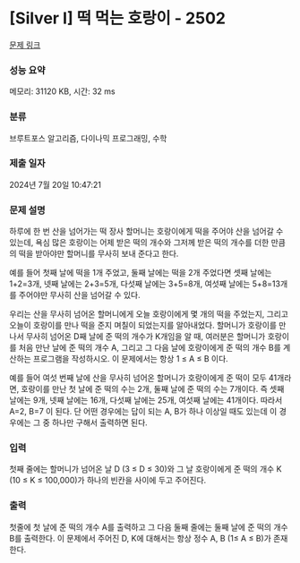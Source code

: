 # [Silver I] 떡 먹는 호랑이 - 2502 

[문제 링크](https://www.acmicpc.net/problem/2502) 

### 성능 요약

메모리: 31120 KB, 시간: 32 ms

### 분류

브루트포스 알고리즘, 다이나믹 프로그래밍, 수학

### 제출 일자

2024년 7월 20일 10:47:21

### 문제 설명

<p>하루에 한 번 산을 넘어가는 떡 장사 할머니는 호랑이에게 떡을 주어야 산을 넘어갈 수 있는데, 욕심 많은 호랑이는 어제 받은 떡의 개수와 그저께 받은 떡의 개수를 더한 만큼의 떡을 받아야만 할머니를 무사히 보내 준다고 한다. </p>

<p>예를 들어 첫째 날에 떡을 1개 주었고, 둘째 날에는 떡을 2개 주었다면 셋째 날에는 1+2=3개, 넷째 날에는 2+3=5개, 다섯째 날에는 3+5=8개, 여섯째 날에는 5+8=13개를 주어야만 무사히 산을 넘어갈 수 있다. </p>

<p>우리는 산을 무사히 넘어온 할머니에게 오늘 호랑이에게 몇 개의 떡을 주었는지, 그리고 오늘이 호랑이를 만나 떡을 준지 며칠이 되었는지를 알아내었다. 할머니가 호랑이를 만나서 무사히 넘어온 D째 날에 준 떡의 개수가 K개임을 알 때, 여러분은 할머니가 호랑이를 처음 만난 날에 준 떡의 개수 A, 그리고 그 다음 날에 호랑이에게 준 떡의 개수 B를 계산하는 프로그램을 작성하시오. 이 문제에서는 항상 1 ≤ A ≤ B 이다.</p>

<p>예를 들어 여섯 번째 날에 산을 무사히 넘어온 할머니가 호랑이에게 준 떡이 모두 41개라면, 호랑이를 만난 첫 날에 준 떡의 수는 2개, 둘째 날에 준 떡의 수는 7개이다. 즉 셋째 날에는 9개, 넷째 날에는 16개, 다섯째 날에는 25개, 여섯째 날에는 41개이다. 따라서 A=2, B=7 이 된다. 단 어떤 경우에는 답이 되는 A, B가 하나 이상일 때도 있는데 이 경우에는 그 중 하나만 구해서 출력하면 된다.</p>

### 입력 

 <p>첫째 줄에는 할머니가 넘어온 날 D (3 ≤ D ≤ 30)와 그 날 호랑이에게 준 떡의 개수 K (10 ≤ K ≤ 100,000)가 하나의 빈칸을 사이에 두고 주어진다. </p>

### 출력 

 <p>첫줄에 첫 날에 준 떡의 개수 A를 출력하고 그 다음 둘째 줄에는 둘째 날에 준 떡의 개수 B를 출력한다. 이 문제에서 주어진 D, K에 대해서는 항상 정수 A, B (1≤ A ≤ B)가 존재한다. </p>

